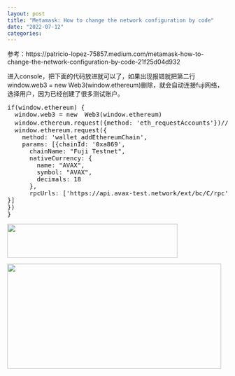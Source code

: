 ```yaml
---
layout: post
title: "Metamask: How to change the network configuration by code"
date: "2022-07-12"
categories: 
---
```

<p>参考：https://patricio-lopez-75857.medium.com/metamask-how-to-change-the-network-configuration-by-code-21f25d04d932</p>

<p>进入console，把下面的代码放进就可以了，如果出现报错就把<span class="gj kj kk ii kl b do km kn l ko" data-selectable-paragraph="" id="7161">第二行window.web3 = new Web3(window.ethereum)删除，就会自动连接fuji网络，选择用户，因为已经创建了很多测试账户。</span></p>

<pre class="kd ke kf kg ga kh bt ki">
<span class="gj kj kk ii kl b do km kn l ko" data-selectable-paragraph="" id="7161">if(window.ethereum) {
  window.web3 = new  Web3(window.ethereum)
  window.ethereum.request({method: &#39;eth_requestAccounts&#39;})//这一行是自动连接钱包</span><span class="gj kj kk ii kl b do km kn l ko" data-selectable-paragraph="">
  window.ethereum.request({
    method: &#39;wallet_addEthereumChain&#39;,
    params: [{chainId: &#39;0xa869&#39;,
      chainName: &quot;Fuji Testnet&quot;,
      nativeCurrency: {
        name: &quot;AVAX&quot;,
        symbol: &quot;AVAX&quot;,
        decimals: 18
      },
      rpcUrls: [&#39;https://api.avax-test.network/ext/bc/C/rpc&#39;],     blockExplorerUrls: [&#39;https://cchain.explorer.avax-test.network/&#39;]
}]
})
}</span></pre>

<p><img height="77" src="/uploads/ckeditor/pictures/88/image-20220712175331-2.png" width="389" /></p>

<p><img height="240" src="/uploads/ckeditor/pictures/87/image-20220712175259-1.png" width="489" /></p>

